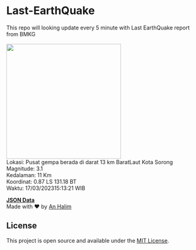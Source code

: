 # Last-EarthQuake
This repo will looking update every 5 minute with Last EarthQuake report from BMKG
<br>
<br>
<img src="https://ews.bmkg.go.id/TEWS/data/20230317151321.mmi.jpg?51629iinfc12hnz2dh2647d" width="300"/>
<br>
Lokasi: Pusat gempa berada di darat 13 km BaratLaut Kota Sorong <br>
Magnitude: 3.1 <br>
Kedalaman: 11 Km <br>
Koordinat: 0.87 LS 131.18 BT <br>
Waktu: 17/03/202315:13:21 WIB <br>

<a href="./data/data.json">**JSON Data**</a>
<br>
Made with ❤️ by <a href="https://github.com/an-halim">An Halim</a>
## License

This project is open source and available under the [MIT License](LICENSE).

